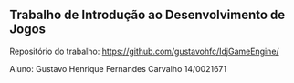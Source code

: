 Trabalho de Introdução ao Desenvolvimento de Jogos
----------------------------------------------------

Repositório do trabalho: https://github.com/gustavohfc/IdjGameEngine/


Aluno: Gustavo Henrique Fernandes Carvalho 14/0021671
